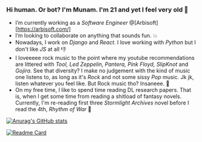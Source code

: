 ### Hi human. Or bot? I'm Munam. I'm 21 and yet I feel very old  👋


- I’m currently working as a *Software Engineer* @[Arbisoft][https://arbisoft.com/]
- I’m looking to collaborate on anything that sounds fun. :boom:
- Nowadays, I work on *Django* and *React*. I love working with *Python* but I don't like *JS* at all :-1:
- I loveeeee rock music to the point where my youtube recommendations are littered with *Tool, Led Zeppelin, Pantera, Pink Floyd, SlipKnot* and *Gojira*. See that diversity? I make no judgement with the kind of music one listens to, as long as it's *Rock* and not some sissy *Pop* music. Jk jk, listen whatever you feel like. But Rock music tho? Insaneee. :metal:
- On my free time, I like to spend time reading DL research papers. That is, when I get some time from reading a shitload of fantasy novels. Currently, I'm re-reading first three *Stormlight Archives* novel before I read the 4th, *Rhythm of War* :book:

[![Anurag's GitHub stats](https://github-readme-stats.vercel.app/api?username=MunamMubashir-arbisoft&show_icons=true&theme=radical)](https://github.com/anuraghazra/github-readme-stats)

[![Readme Card](https://github-readme-stats.vercel.app/api/pin/?username=MunamMubashir-arbisoft&repo=Articulate)](https://github.com/anuraghazra/github-readme-stats)
